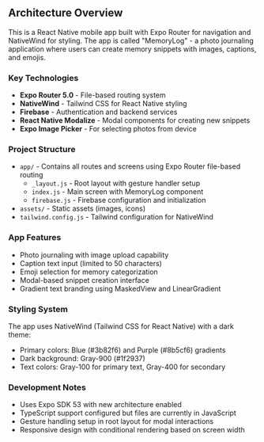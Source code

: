 ## Architecture Overview

This is a React Native mobile app built with Expo Router for navigation and NativeWind for styling. The app is called "MemoryLog" - a photo journaling application where users can create memory snippets with images, captions, and emojis.

### Key Technologies
- **Expo Router 5.0** - File-based routing system
- **NativeWind** - Tailwind CSS for React Native styling
- **Firebase** - Authentication and backend services
- **React Native Modalize** - Modal components for creating new snippets
- **Expo Image Picker** - For selecting photos from device

### Project Structure
- `app/` - Contains all routes and screens using Expo Router file-based routing
  - `_layout.js` - Root layout with gesture handler setup
  - `index.js` - Main screen with MemoryLog component
  - `firebase.js` - Firebase configuration and initialization
- `assets/` - Static assets (images, icons)
- `tailwind.config.js` - Tailwind configuration for NativeWind

### App Features
- Photo journaling with image upload capability
- Caption text input (limited to 50 characters)
- Emoji selection for memory categorization
- Modal-based snippet creation interface
- Gradient text branding using MaskedView and LinearGradient

### Styling System
The app uses NativeWind (Tailwind CSS for React Native) with a dark theme:
- Primary colors: Blue (#3b82f6) and Purple (#8b5cf6) gradients
- Dark background: Gray-900 (#1f2937)
- Text colors: Gray-100 for primary text, Gray-400 for secondary

### Development Notes
- Uses Expo SDK 53 with new architecture enabled
- TypeScript support configured but files are currently in JavaScript
- Gesture handling setup in root layout for modal interactions
- Responsive design with conditional rendering based on screen width

